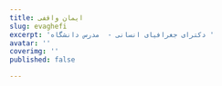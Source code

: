 ```yaml
---
title: ایمان واقفی
slug: evaghefi
excerpt: 'دکترای جغرافیای انسانی -  مدرس دانشگاه '
avatar: ''
coverimg: ''
published: false

---
```

